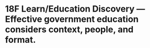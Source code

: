 # 18F Learn/Education Discovery — Effective government education considers context, people, and format.
